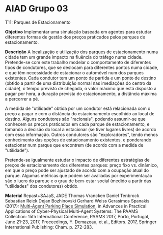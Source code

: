 # AIAD  Grupo 03
T11: Parques de Estacionamento

**Objetivo**
Implementar uma simulação baseada em agentes para estudar diferentes formas de gestão dos preços praticados pelos parques de estacionamento.

**Descrição**
A localização e utilização dos parques de estacionamento numa cidade tem um grande impacto na fluência do tráfego numa cidade. Pretende-se com este trabalho modelar o comportamento de diferentes tipos de condutores, que se deslocam para diferentes pontos numa cidade, e que têm necessidade de estacionar o automóvel num dos parques existentes. Cada condutor tem um ponto de partida e um ponto de destino (obtido a partir de uma distribuição normal nas imediações do centro da cidade), o tempo previsto de chegada, o valor máximo que está disposto a pagar por hora, a duração prevista do estacionamento, a distância máxima a percorrer a pé.

A medida de "utilidade" obtida por um condutor está relacionada com o preço a pagar e com a distância do estacionamento escolhido ao local de destino. Alguns condutores são "racionais", podendo assumir-se que conhecem os preços praticados em cada parque de estacionamento, e tomando a decisão do local a estacionar (se tiver lugares livres) de acordo com essa informação. Outros condutores são "exploradores", tendo menos conhecimento das opções de estacionamento existentes, e ponderando estacionar num parque que encontrem (de acordo com a medida de "utilidade").

Pretende-se igualmente estudar o impacto de diferentes estratégias de preços de estacionamento dos diferentes parques: preço fixo vs. dinâmico, em que o preço pode ser ajustado de acordo com a ocupação atual do parque. Algumas métricas que podem ser avaliadas por experimentação são o lucro do parque e o grau de bem-estar social (medido a partir das "utilidades" dos condutores) obtido.

**Material**
Repast+SAJaS, JADE
Thomas Vrancken Daniel Tenbrock Sebastian Reick Dejan Bozhinovski Gerhard Weiss Gerasimos Spanakis (2017): [Multi-Agent Parking Place Simulation](https://paginas.fe.up.pt/~eol/AIAD/1718/trabalhos/Multi-Agent%20Parking%20Place%20Simulation.pdf), in Advances in Practical Applications of Cyber-Physical Multi-Agent Systems: The PAAMS Collection: 15th International Conference, PAAMS 2017, Porto, Portugal, June 21-23, 2017, Proceedings, Y. Demazeau, et al., Editors. 2017, Springer International Publishing: Cham. p. 272-283.
